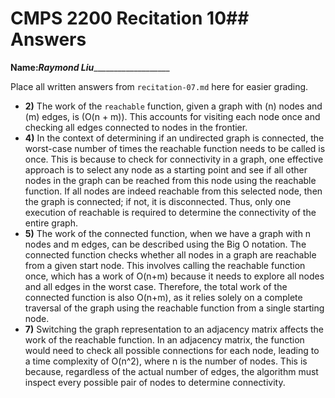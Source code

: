 # CMPS 2200 Recitation 10## Answers

**Name:**___Raymond Liu______________________


Place all written answers from `recitation-07.md` here for easier grading.



- **2)**
The work of the `reachable` function, given a graph with \(n\) nodes and \(m\) edges, is \(O(n + m)\). This accounts for visiting each node once and checking all edges connected to nodes in the frontier.
- **4)**
In the context of determining if an undirected graph is connected, the worst-case number of times the reachable function needs to be called is once. This is because to check for connectivity in a graph, one effective approach is to select any node as a starting point and see if all other nodes in the graph can be reached from this node using the reachable function. If all nodes are indeed reachable from this selected node, then the graph is connected; if not, it is disconnected. Thus, only one execution of reachable is required to determine the connectivity of the entire graph.
- **5)**
The work of the connected function, when we have a graph with n nodes and m edges, can be described using the Big O notation. The connected function checks whether all nodes in a graph are reachable from a given start node. This involves calling the reachable function once, which has a work of O(n+m) because it needs to explore all nodes and all edges in the worst case. Therefore, the total work of the connected function is also O(n+m), as it relies solely on a complete traversal of the graph using the reachable function from a single starting node.
- **7)**
Switching the graph representation to an adjacency matrix affects the work of the reachable function. In an adjacency matrix, the function would need to check all possible connections for each node, leading to a time complexity of O(n^2), where n is the number of nodes. This is because, regardless of the actual number of edges, the algorithm must inspect every possible pair of nodes to determine connectivity.